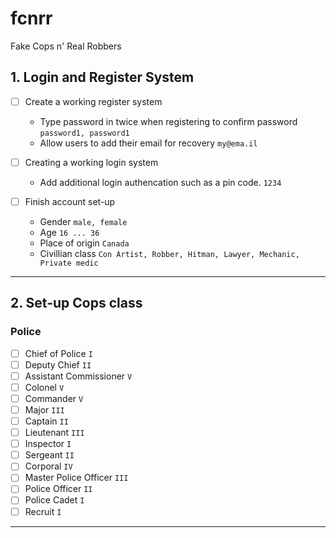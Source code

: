# fcnrr
Fake Cops n' Real Robbers

## 1. Login and Register System
- [ ] Create a working register system
  - Type password in twice when registering to confirm password ` password1, password1 `
  - Allow users to add their email for recovery ` my@ema.il `
  
- [ ] Creating a working login system
  - Add additional login authencation such as a pin code. ` 1234 `

- [ ] Finish account set-up
  - Gender `male, female`
  - Age `16 ... 36`
  - Place of origin `Canada`
  - Civillian class `Con Artist, Robber, Hitman, Lawyer, Mechanic, Private medic`
  
***
  
## 2. Set-up Cops class

  ### Police 
- [ ] Chief of Police `I`
- [ ] Deputy Chief `II`
- [ ] Assistant Commissioner `V`
- [ ] Colonel `V`
- [ ] Commander `V`
- [ ] Major `III`
- [ ] Captain `II`
- [ ] Lieutenant `III`
- [ ] Inspector `I`
- [ ] Sergeant `II`
- [ ] Corporal `IV`
- [ ] Master Police Officer `III`
- [ ] Police Officer `II`
- [ ] Police Cadet `I`
- [ ] Recruit `I`

***
